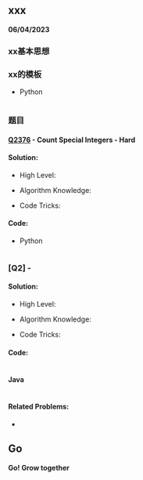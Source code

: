 ## xxx

**06/04/2023**


### xx基本思想
> 

### xx的模板
>

- Python
```python
```

### 题目

#### [Q2376] - Count Special Integers - Hard
#### Solution:

- High Level:
  > 

- Algorithm Knowledge:
  > 

- Code Tricks:
  > 


#### Code:

- Python
```python

```

### [Q2] -  

#### Solution:

- High Level:
  > 

- Algorithm Knowledge:
  > 

- Code Tricks:
  > 

#### Code:

```python
```


#### Java

```java
```

#### Related Problems:

- 

## Go
**Go! Grow together**

[//]: # (These are reference links used in the body of this note and get stripped out when the markdown processor does its job. There is no need to format nicely because it shouldn't be seen. Thanks SO -     http://stackoverflow.com/questions/4823468/store-comments-in-markdown-syntax)
   [Q2376]: <https://leetcode.cn/problems/count-special-integers/description/>